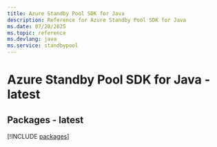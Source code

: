 ```yaml
---
title: Azure Standby Pool SDK for Java
description: Reference for Azure Standby Pool SDK for Java
ms.date: 07/28/2025
ms.topic: reference
ms.devlang: java
ms.service: standbypool
---
```

# Azure Standby Pool SDK for Java - latest
## Packages - latest
[!INCLUDE [packages](standby-pool-index.md)]